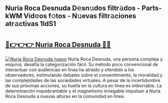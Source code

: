 ## Nuria Roca Desnuda D𝚎sn𝚞dos filtr𝚊dos - Parts-kWM Vid𝚎os f𝚘tos - N𝚞evas filtr𝚊ciones atr𝚊ctivas 1IdS1

# <h2><a href="http://mb7yxwa.tromn.icu/?c=Nuria+Roca+Desnuda">🔗👉👉👉 Nuria Roca Desnuda 🔗🔗</a></h2>

[![Nuria Roca Desnuda nuevo](https://i.imgur.com/pEAQMta.gif)](http://mb7yxwa.tromn.icu/?c=Nuria+Roca+Desnuda)
Nuria Roca Desnuda, una persona compleja y esquiva, desafía la categorización fácil. Su método poco convencional de interactuar con audiencias en línea ha atraído y ofendido a los observadores, estimulando debates sobre el consentimiento, la moralidad y las complejidades de las sociedades virtuales. A pesar de la incertidumbre de sus próximas acciones, su huella en la cultura en línea es imborrable. La determinación inquebrantable y el magnetismo innegable impulsan a Nuria Roca Desnuda a nuevas alturas en la comunidad en línea.
